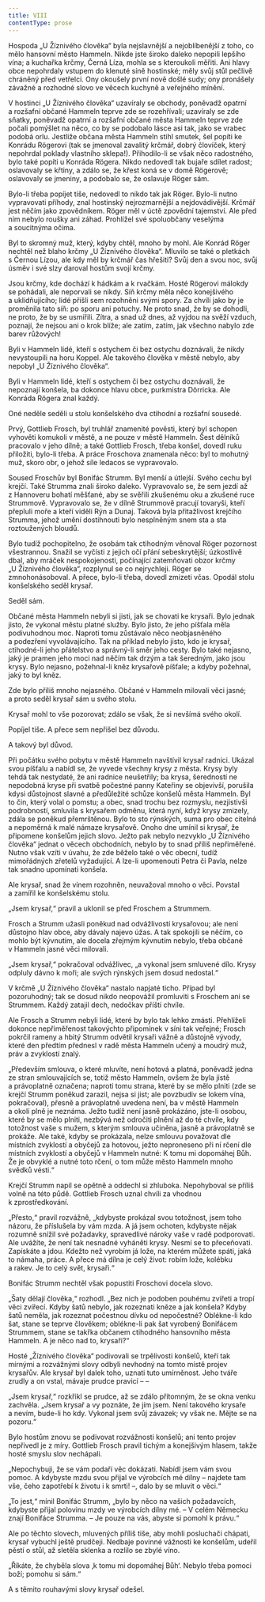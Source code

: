 ```yaml
---
title: VIII
contentType: prose
---
```


  

Hospoda „U Žíznivého člověka“ byla nejslavnější a nejoblíbenější z toho, co mělo hansovní město Hammeln. Nikde jste široko daleko nepopili lepšího vína; a kuchařka krčmy, Černá Líza, mohla se s kteroukoli měřiti. Ani hlavy obce nepohrdaly vstupem do klenuté síně hostinské; měly svůj stůl pečlivě chráněný před vetřelci. Ony okoušely první nově došlé sudy; ony pronášely závažné a rozhodné slovo ve věcech kuchyně a veřejného mínění.

V hostinci „U Žíznivého člověka“ uzavíraly se obchody, poněvadž opatrní a rozšafní občané Hammeln teprve zde se rozehřívali; uzavíraly se zde sňatky, poněvadž opatrní a rozšafní občané města Hammeln teprve zde počali pomýšlet na něco, co by se podobalo lásce asi tak, jako se vrabec podobá orlu. Jestliže občana města Hammeln stihl smutek, šel popíti ke Konrádu Rögerovi (tak se jmenoval zavalitý krčmář, dobrý človíček, který nepohrdal poklady vlastního sklepa!). Přihodilo-li se však něco radostného, bylo také popíti u Konráda Rögera. Nikdo nedovedl tak bujaře sdílet radost; oslavovaly se křtiny, a zdálo se, že křest koná se v domě Rögerově; oslavovaly se jmeniny, a podobalo se, že oslavuje Röger sám.

Bylo-li třeba popíjet tiše, nedovedl to nikdo tak jak Röger. Bylo-li nutno vypravovati příhody, znal hostinský nejrozmarnější a nejdovádivější. Krčmář jest něčím jako zpovědníkem. Röger měl v úctě zpovědní tajemství. Ale před ním nebylo roušky ani záhad. Prohlížel své spoluobčany veselýma a soucitnýma očima.

Byl to skromný muž, který, kdyby chtěl, mnoho by mohl. Ale Konrád Röger nechtěl než blaho krčmy „U Žíznivého člověka“. Mluvilo se také o pletkách s Černou Lízou, ale kdy měl by krčmář čas hřešiti? Svůj den a svou noc, svůj úsměv i své slzy daroval hostům svojí krčmy.

Jsou krčmy, kde dochází k hádkám a k rvačkám. Hosté Rögerovi málokdy se pohádali, ale neporvali se nikdy. Síň krčmy měla něco konejšivého a uklidňujícího; lidé přišli sem rozohněni svými spory. Za chvíli jako by je proměnila tato síň: po sporu ani potuchy. Ne proto snad, že by se dohodli, ne proto, že by se usmířili. Zítra, a snad už dnes, až vyjdou na svěží vzduch, poznají, že nejsou ani o krok blíže; ale zatím, zatím, jak všechno nabylo zde barev růžových!

Byli v Hammeln lidé, kteří s ostychem či bez ostychu doznávali, že nikdy nevystoupili na horu Koppel. Ale takového člověka v městě nebylo, aby nepobyl „U Žíznivého člověka“.

Byli v Hammeln lidé, kteří s ostychem či bez ostychu doznávali, že nepoznají konšela, ba dokonce hlavu obce, purkmistra Dörricka. Ale Konráda Rögera znal každý.

Oné neděle seděli u stolu konšelského dva ctihodní a rozšafní sousedé.

Prvý, Gottlieb Frosch, byl truhlář znamenité pověsti, který byl schopen vyhověti komukoli v městě, a ne pouze v městě Hammeln. Šest dělníků pracovalo v jeho dílně; a také Gottlieb Frosch, třeba konšel, dovedl ruku přiložiti, bylo-li třeba. A práce Froschova znamenala něco: byl to mohutný muž, skoro obr, o jehož síle ledacos se vypravovalo.

Soused Froschův byl Bonifác Strumm. Byl menší a útlejší. Svého cechu byl krejčí. Také Strumma znali široko daleko. Vypravovalo se, že sem jezdí až z Hannoveru bohatí měšťané, aby se svěřili zkušenému oku a zkušené ruce Strummově. Vypravovalo se, že v dílně Strummově pracují tovaryši, kteří přepluli moře a kteří viděli Rýn a Dunaj. Taková byla přitažlivost krejčího Strumma, jehož umění dostihnouti bylo nesplněným snem sta a sta roztoužených bloudů.

Bylo tudíž pochopitelno, že osobám tak ctihodným věnoval Röger pozornost všestrannou. Snažil se vyčísti z jejich očí přání sebeskrytější; úzkostlivě dbal, aby mráček nespokojenosti, počínající zatemňovati obzor krčmy „U Žíznivého člověka“, rozplynul se co nejrychleji. Röger se zmnohonásoboval. A přece, bylo-li třeba, dovedl zmizeti včas. Opodál stolu konšelského seděl krysař.

Seděl sám.

Občané města Hammeln nebyli si jisti, jak se chovati ke krysaři. Bylo jednak jisto, že vykonal městu platné služby. Bylo jisto, že jeho píšťala měla podivuhodnou moc. Naproti tomu zůstávalo něco neobjasněného a podezření vyvolávajícího. Tak na příklad nebylo jisto, kdo je krysař, ctihodné-li jeho přátelstvo a správný-li směr jeho cesty. Bylo také nejasno, jaký je pramen jeho moci nad něčím tak drzým a tak šeredným, jako jsou krysy. Bylo nejasno, požehnal-li kněz krysařově píšťale; a kdyby požehnal, jaký to byl kněz.

Zde bylo příliš mnoho nejasného. Občané v Hammeln milovali věci jasné; a proto seděl krysař sám u svého stolu.

Krysař mohl to vše pozorovat; zdálo se však, že si nevšímá svého okolí.

Popíjel tiše. A přece sem nepřišel bez důvodu.

A takový byl důvod.

Při počátku svého pobytu v městě Hammeln navštívil krysař radnici. Ukázal svou píšťalu a nabídl se, že vyvede všechny krysy z města. Krysy byly tehdá tak nestydaté, že ani radnice neušetřily; ba krysa, šeredností ne nepodobná kryse při svatbě počestné panny Kateřiny se objevivší, porušila kdysi důstojnost slavné a předůležité schůze konšelů města Hammeln. Byl to čin, který volal o pomstu; a obec, snad trochu bez rozmyslu, nezjistivši podrobností, smluvila s krysařem odměnu, která nyní, když krysy zmizely, zdála se poněkud přemrštěnou. Bylo to sto rýnských, suma pro obec citelná a nepoměrná k malé námaze krysařově. Onoho dne umínil si krysař, že připomene konšelům jejich slovo. Ježto pak nebylo nezvyklo „U Žíznivého člověka“ jednat o věcech obchodních, nebylo by to snad příliš nepřiměřené. Nutno však vzíti v úvahu, že zde běželo také o věc obecní, tudíž mimořádných zřetelů vyžadující. A lze-li upomenouti Petra či Pavla, nelze tak snadno upomínati konšela.

Ale krysař, snad že vínem rozohněn, neuvažoval mnoho o věci. Povstal a zamířil ke konšelskému stolu.

„Jsem krysař,“ pravil a uklonil se před Froschem a Strummem.

Frosch a Strumm užasli poněkud nad odvážlivostí krysařovou; ale není důstojno hlav obce, aby dávaly najevo úžas. A tak spokojili se něčím, co mohlo být kývnutím, ale docela zřejmým kývnutím nebylo, třeba občané v Hammeln jasné věci milovali.

„Jsem krysař,“ pokračoval odvážlivec, „a vykonal jsem smluvené dílo. Krysy odpluly dávno k moři; ale svých rýnských jsem dosud nedostal.“

V krčmě „U Žíznivého člověka“ nastalo napjaté ticho. Případ byl pozoruhodný; tak se dosud nikdo neopovážil promluviti s Froschem ani se Strummem. Každý zatajil dech, nedočkav příští chvíle.

Ale Frosch a Strumm nebyli lidé, které by bylo tak lehko zmásti. Přehlíželi dokonce nepřiměřenost takovýchto připomínek v síni tak veřejné; Frosch pokrčil rameny a hbitý Strumm odvětil krysaři vážně a důstojně vývody, které den předtím přednesl v radě města Hammeln učený a moudrý muž, práv a zvyklostí znalý.

„Především smlouva, o které mluvíte, není hotová a platná, poněvadž jedna ze stran smlouvajících se, totiž město Hammeln, ovšem že byla jistě a právoplatně označena; naproti tomu strana, které by se mělo plniti (zde se krejčí Strumm poněkud zarazil, nejsa si jist; ale povzbudiv se lokem vína, pokračoval), přesně a právoplatně uvedena není, ba v městě Hammeln a okolí plně je neznáma. Ježto tudíž není jasně prokázáno, jste-li osobou, které by se mělo plniti, nezbývá než odročiti plnění až do té chvíle, kdy totožnost vaše s mužem, s kterým smlouva učiněna, jasně a právoplatně se prokáže. Ale také, kdyby se prokázala, nelze smlouvu považovat dle místních zvyklostí a obyčejů za hotovou, ježto neproneseno při ní rčení dle místních zvyklostí a obyčejů v Hammeln nutné: K tomu mi dopomáhej Bůh. Že je obvyklé a nutné toto rčení, o tom může město Hammeln mnoho svědků vésti.“

Krejčí Strumm napil se opětně a oddechl si zhluboka. Nepohyboval se příliš volně na této půdě. Gottlieb Frosch uznal chvíli za vhodnou k zprostředkování.

„Přesto,“ pravil rozvážně, „kdybyste prokázal svou totožnost, jsem toho názoru, že příslušela by vám mzda. A já jsem ochoten, kdybyste nějak rozumně snížil své požadavky, spravedlivé nároky vaše v radě podporovati. Ale uvážíte, že není tak nesnadné vyháněti krysy. Nesmí se to přeceňovati. Zapískáte a jdou. Kdežto než vyrobím já lože, na kterém můžete spáti, jaká to námaha, práce. A přece má dílna je celý život: robím lože, kolébku a rakev. Je to celý svět, krysaři.“

Bonifác Strumm nechtěl však popustiti Froschovi docela slovo.

„Šaty dělají člověka,“ rozhodl. „Bez nich je podoben pouhému zvířeti a tropí věci zvířecí. Kdyby šatů nebylo, jak rozeznati kněze a jak konšela? Kdyby šatů neměla, jak rozeznat počestnou dívku od nepočestné? Oblékne-li kdo šat, stane se teprve člověkem; oblékne-li pak šat vyrobený Bonifácem Strummem, stane se takřka občanem ctihodného hansovního města Hammeln. A je něco nad to, krysaři?“

Hosté „Žíznivého člověka“ podivovali se trpělivosti konšelů, kteří tak mírnými a rozvážnými slovy odbyli nevhodný na tomto místě projev krysařův. Ale krysař byl dalek toho, uznati tuto umírněnost. Jeho tváře zrudly a on vstal, mávaje prudce pravicí – –

„Jsem krysař,“ rozkřikl se prudce, až se zdálo přítomným, že se okna venku zachvěla. „Jsem krysař a vy poznáte, že jím jsem. Není takového krysaře a nevím, bude-li ho kdy. Vykonal jsem svůj závazek; vy však ne. Mějte se na pozoru.“

Bylo hostům znovu se podivovat rozvážnosti konšelů; ani tento projev nepřivedl je z míry. Gottlieb Frosch pravil tichým a konejšivým hlasem, takže hosté smyslu slov nechápali.

„Nepochybuji, že se vám podaří věc dokázati. Nabídl jsem vám svou pomoc. A kdybyste mzdu svou přijal ve výrobcích mé dílny – najdete tam vše, čeho zapotřebí k životu i k smrti! –, dalo by se mluvit o věci.“

„To jest,“ mínil Bonifác Strumm, „bylo by něco na vašich požadavcích, kdybyste přijal polovinu mzdy ve výrobcích dílny mé. – V celém Německu znají Bonifáce Strumma. – Je pouze na vás, abyste si pomohl k právu.“

Ale po těchto slovech, mluvených příliš tiše, aby mohli posluchači chápati, krysař vybuchl ještě prudčeji. Nedbaje povinné vážnosti ke konšelům, udeřil pěstí o stůl, až sletěla sklenka a rozlilo se zbylé víno.

„Říkáte, že chyběla slova ‚k tomu mi dopomáhej Bůh‘. Nebylo třeba pomoci boží; pomohu si sám.“

A s těmito rouhavými slovy krysař odešel.
